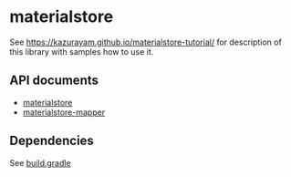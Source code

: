 # materialstore

See https://kazurayam.github.io/materialstore-tutorial/ for description of this library with samples how to use it.

## API documents

- [materialstore](https://kazurayam.github.io/materialstore/api/)
- [materialstore-mapper](https://kazurayam.github.io/materialstore-mapper/api/)

## Dependencies

See [build.gradle](./build.gradle)



